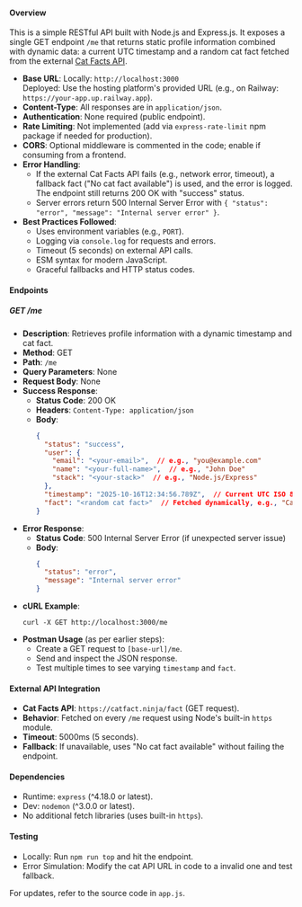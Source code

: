 #### Overview
This is a simple RESTful API built with Node.js and Express.js. It exposes a single GET endpoint `/me` that returns static profile information combined with dynamic data: a current UTC timestamp and a random cat fact fetched from the external [Cat Facts API](https://catfact.ninja/fact).

- **Base URL**: Locally: `http://localhost:3000`  
  Deployed: Use the hosting platform's provided URL (e.g., on Railway: `https://your-app.up.railway.app`).
- **Content-Type**: All responses are in `application/json`.
- **Authentication**: None required (public endpoint).
- **Rate Limiting**: Not implemented (add via `express-rate-limit` npm package if needed for production).
- **CORS**: Optional middleware is commented in the code; enable if consuming from a frontend.
- **Error Handling**: 
  - If the external Cat Facts API fails (e.g., network error, timeout), a fallback fact ("No cat fact available") is used, and the error is logged. The endpoint still returns 200 OK with "success" status.
  - Server errors return 500 Internal Server Error with `{ "status": "error", "message": "Internal server error" }`.
- **Best Practices Followed**:
  - Uses environment variables (e.g., `PORT`).
  - Logging via `console.log` for requests and errors.
  - Timeout (5 seconds) on external API calls.
  - ESM syntax for modern JavaScript.
  - Graceful fallbacks and HTTP status codes.

#### Endpoints

##### GET /me
- **Description**: Retrieves profile information with a dynamic timestamp and cat fact.
- **Method**: GET
- **Path**: `/me`
- **Query Parameters**: None
- **Request Body**: None
- **Success Response**:
  - **Status Code**: 200 OK
  - **Headers**: `Content-Type: application/json`
  - **Body**:
    ```json
    {
      "status": "success",
      "user": {
        "email": "<your-email>",  // e.g., "you@example.com"
        "name": "<your-full-name>",  // e.g., "John Doe"
        "stack": "<your-stack>"  // e.g., "Node.js/Express"
      },
      "timestamp": "2025-10-16T12:34:56.789Z",  // Current UTC ISO 8601 format, updates per request
      "fact": "<random cat fact>"  // Fetched dynamically, e.g., "Cats have five toes on their front paws."
    }
    ```
- **Error Response**:
  - **Status Code**: 500 Internal Server Error (if unexpected server issue)
  - **Body**:
    ```json
    {
      "status": "error",
      "message": "Internal server error"
    }
    ```
- **cURL Example**:
  ```
  curl -X GET http://localhost:3000/me
  ```
- **Postman Usage** (as per earlier steps):
  - Create a GET request to `[base-url]/me`.
  - Send and inspect the JSON response.
  - Test multiple times to see varying `timestamp` and `fact`.

#### External API Integration
- **Cat Facts API**: `https://catfact.ninja/fact` (GET request).
- **Behavior**: Fetched on every `/me` request using Node's built-in `https` module.
- **Timeout**: 5000ms (5 seconds).
- **Fallback**: If unavailable, uses "No cat fact available" without failing the endpoint.

#### Dependencies
- Runtime: `express` (^4.18.0 or latest).
- Dev: `nodemon` (^3.0.0 or latest).
- No additional fetch libraries (uses built-in `https`).

#### Testing
- Locally: Run `npm run top` and hit the endpoint.
- Error Simulation: Modify the cat API URL in code to a invalid one and test fallback.

For updates, refer to the source code in `app.js`.
